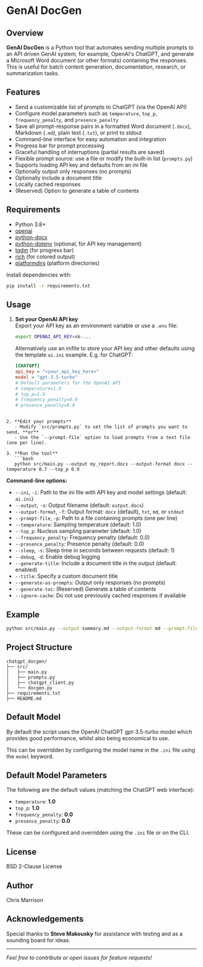 # GenAI DocGen

## Overview

**GenAI DocGen** is a Python tool that automates sending multiple prompts to 
an API driven GenAI system, for example, OpenAI's ChatGPT, and generate a 
Microsoft Word document (or other formats) containing the responses. This is 
useful for batch content generation, documentation, research, or summarization 
tasks.

## Features

- Send a customizable list of prompts to ChatGPT (via the OpenAI API)
- Configure model parameters such as `temperature`, `top_p`, `frequency_penalty`, and `presence_penalty`
- Save all prompt-response pairs in a formatted Word document (`.docx`), Markdown (`.md`), plain text (`.txt`), or print to stdout
- Command-line interface for easy automation and integration
- Progress bar for prompt processing
- Graceful handling of interruptions (partial results are saved)
- Flexible prompt source: use a file or modify the built-in list (`prompts.py`)
- Supports loading API key and defaults from an ini file
- Optionally output only responses (no prompts)
- Optionally include a document title
- Locally cached responses
- (Reserved) Option to generate a table of contents

## Requirements

- Python 3.8+
- [openai](https://pypi.org/project/openai/)
- [python-docx](https://python-docx.readthedocs.io/en/latest/)
- [python-dotenv](https://pypi.org/project/python-dotenv/) (optional, for API key management)
- [tqdm](https://pypi.org/project/tqdm/) (for progress bar)
- [rich](https://pypi.org/project/rich/) (for colored output)
- [platformdirs](https://pypi.org/project/platformdirs/) (platform directories)

Install dependencies with:

```bash
pip install -r requirements.txt
```

## Usage

1. **Set your OpenAI API key**  
   Export your API key as an environment variable or use a `.env` file:
   ```bash
   export OPENAI_API_KEY=sk-...
   ```

   Alternatively use an inifile to store your API key and other defaults using
   the template `ai.ini` example. E.g. for ChatGPT:

   ```ini
   [CHATGPT]
   api_key = "<your_api_key_here>"
   model = "gpt-3.5-turbo"
   # Default parameters for the OpenAI API
   # temperature=1.0
   # top_p=1.0
   # frequency_penalty=0.0
   # presence_penalty=0.0
```

2. **Edit your prompts**  
   - Modify `src/prompts.py` to set the list of prompts you want to send, **or**
   - Use the `--prompt-file` option to load prompts from a text file (one per line).

3. **Run the tool**  
   ```bash
   python src/main.py --output my_report.docx --output-format docx --temperature 0.7 --top_p 0.9
   ```

   **Command-line options:**
   - `--ini`, `-i`: Path to the ini file with API key and model settings (default: `ai.ini`)
   - `--output`, `-o`: Output filename (default: `output.docx`)
   - `--output-format`, `-f`: Output format: `docx` (default), `txt`, `md`, or `stdout`
   - `--prompt-file`, `-p`: Path to a file containing prompts (one per line)
   - `--temperature`: Sampling temperature (default: 1.0)
   - `--top_p`: Nucleus sampling parameter (default: 1.0)
   - `--frequency_penalty`: Frequency penalty (default: 0.0)
   - `--presence_penalty`: Presence penalty (default: 0.0)
   - `--sleep`, `-s`: Sleep time in seconds between requests (default: 1)
   - `--debug`, `-d`: Enable debug logging
   - `--generate-title`: Include a document title in the output (default: enabled)
   - `--title`: Specify a custom document title
   - `--generate-as-prompts`: Output only responses (no prompts)
   - `--generate-toc`: (Reserved) Generate a table of contents
   - `--ignore-cache`: Do not use previously cached responses if available

## Example

```bash
python src/main.py --output summary.md --output-format md --prompt-file prompts.txt --temperature 0.7 --generate-title --title "AI Generated Report"
```

## Project Structure

```
chatgpt_docgen/
├── src/
│   ├── main.py
│   ├── prompts.py
│   ├── chatgpt_client.py
│   └── docgen.py
├── requirements.txt
├── README.md
```

## Default Model

By default the script uses the OpenAI ChatGPT gpt-3.5-turbo model which provides
good performance, whilst also being economical to use.

This can be overridden by configuring the model name in the `.ini` file using
the `model` keyword.

## Default Model Parameters

The following are the default values (matching the ChatGPT web interface):

- `temperature`: **1.0**
- `top_p`: **1.0**
- `frequency_penalty`: **0.0**
- `presence_penalty`: **0.0**

These can be configured and overridden using the `.ini` file or on the CLI.

## License

BSD 2-Clause License

## Author

Chris Marrison

## Acknowledgements

Special thanks to **Steve Makousky** for assistance with testing and as a
sounding board for ideas.

---

*Feel free to contribute or open issues for feature requests!*

